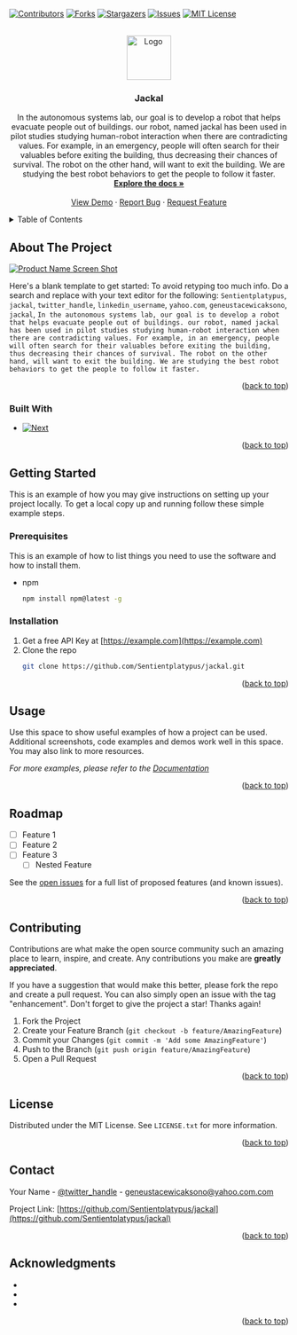 <!-- Improved compatibility of back to top link: See: https://github.com/othneildrew/Best-README-Template/pull/73 -->
<a name="readme-top"></a>
<!--
*** Thanks for checking out the Best-README-Template. If you have a suggestion
*** that would make this better, please fork the repo and create a pull request
*** or simply open an issue with the tag "enhancement".
*** Don't forget to give the project a star!
*** Thanks again! Now go create something AMAZING! :D
-->



<!-- PROJECT SHIELDS -->
<!--
*** I'm using markdown "reference style" links for readability.
*** Reference links are enclosed in brackets [ ] instead of parentheses ( ).
*** See the bottom of this document for the declaration of the reference variables
*** for contributors-url, forks-url, etc. This is an optional, concise syntax you may use.
*** https://www.markdownguide.org/basic-syntax/#reference-style-links
-->
[![Contributors][contributors-shield]][contributors-url]
[![Forks][forks-shield]][forks-url]
[![Stargazers][stars-shield]][stars-url]
[![Issues][issues-shield]][issues-url]
[![MIT License][license-shield]][license-url]


<!-- PROJECT LOGO -->
<br />
<div align="center">
  <a href="https://github.com/Sentientplatypus/jackal">
    <img src="images/logo.png" alt="Logo" width="80" height="80">
  </a>

<h3 align="center">Jackal</h3>

  <p align="center">
    In the autonomous systems lab, our goal is to develop a robot that helps evacuate people out of buildings. our robot, named jackal has been used in pilot studies studying human-robot interaction when there are contradicting values. For example, in an emergency, people will often search for their valuables before exiting the building, thus decreasing their chances of survival. The robot on the other hand, will want to exit the building. We are studying the best robot behaviors to get the people to follow it faster. 
    <br /> 
    <a href="https://github.com/Sentientplatypus/jackal"><strong>Explore the docs »</strong></a>
    <br />
    <br />
    <a href="https://github.com/Sentientplatypus/jackal">View Demo</a>
    ·
    <a href="https://github.com/Sentientplatypus/jackal/issues">Report Bug</a>
    ·
    <a href="https://github.com/Sentientplatypus/jackal/issues">Request Feature</a>
  </p>
</div>



<!-- TABLE OF CONTENTS -->
<details>
  <summary>Table of Contents</summary>
  <ol>
    <li>
      <a href="#about-the-project">About The Project</a>
      <ul>
        <li><a href="#built-with">Built With</a></li>
      </ul>
    </li>
    <li>
      <a href="#getting-started">Getting Started</a>
      <ul>
        <li><a href="#prerequisites">Prerequisites</a></li>
        <li><a href="#installation">Installation</a></li>
      </ul>
    </li>
    <li><a href="#usage">Usage</a></li>
    <li><a href="#roadmap">Roadmap</a></li>
    <li><a href="#contributing">Contributing</a></li>
    <li><a href="#license">License</a></li>
    <li><a href="#contact">Contact</a></li>
    <li><a href="#acknowledgments">Acknowledgments</a></li>
  </ol>
</details>



<!-- ABOUT THE PROJECT -->
## About The Project

[![Product Name Screen Shot][product-screenshot]](https://example.com)

Here's a blank template to get started: To avoid retyping too much info. Do a search and replace with your text editor for the following: `Sentientplatypus`, `jackal`, `twitter_handle`, `linkedin_username`, `yahoo.com`, `geneustacewicaksono`, `jackal`, `In the autonomous systems lab, our goal is to develop a robot that helps evacuate people out of buildings. our robot, named jackal has been used in pilot studies studying human-robot interaction when there are contradicting values. For example, in an emergency, people will often search for their valuables before exiting the building, thus decreasing their chances of survival. The robot on the other hand, will want to exit the building. We are studying the best robot behaviors to get the people to follow it faster. `

<p align="right">(<a href="#readme-top">back to top</a>)</p>



### Built With

* [![Next][python]][python.com]

<p align="right">(<a href="#readme-top">back to top</a>)</p>



<!-- GETTING STARTED -->
## Getting Started

This is an example of how you may give instructions on setting up your project locally.
To get a local copy up and running follow these simple example steps.

### Prerequisites

This is an example of how to list things you need to use the software and how to install them.
* npm
  ```sh
  npm install npm@latest -g
  ```

### Installation

1. Get a free API Key at [https://example.com](https://example.com)
2. Clone the repo
   ```sh
   git clone https://github.com/Sentientplatypus/jackal.git
   ```


<p align="right">(<a href="#readme-top">back to top</a>)</p>



<!-- USAGE EXAMPLES -->
## Usage

Use this space to show useful examples of how a project can be used. Additional screenshots, code examples and demos work well in this space. You may also link to more resources.

_For more examples, please refer to the [Documentation](https://example.com)_

<p align="right">(<a href="#readme-top">back to top</a>)</p>



<!-- ROADMAP -->
## Roadmap

- [ ] Feature 1
- [ ] Feature 2
- [ ] Feature 3
    - [ ] Nested Feature

See the [open issues](https://github.com/Sentientplatypus/jackal/issues) for a full list of proposed features (and known issues).

<p align="right">(<a href="#readme-top">back to top</a>)</p>



<!-- CONTRIBUTING -->
## Contributing

Contributions are what make the open source community such an amazing place to learn, inspire, and create. Any contributions you make are **greatly appreciated**.

If you have a suggestion that would make this better, please fork the repo and create a pull request. You can also simply open an issue with the tag "enhancement".
Don't forget to give the project a star! Thanks again!

1. Fork the Project
2. Create your Feature Branch (`git checkout -b feature/AmazingFeature`)
3. Commit your Changes (`git commit -m 'Add some AmazingFeature'`)
4. Push to the Branch (`git push origin feature/AmazingFeature`)
5. Open a Pull Request

<p align="right">(<a href="#readme-top">back to top</a>)</p>



<!-- LICENSE -->
## License

Distributed under the MIT License. See `LICENSE.txt` for more information.

<p align="right">(<a href="#readme-top">back to top</a>)</p>



<!-- CONTACT -->
## Contact

Your Name - [@twitter_handle](https://twitter.com/twitter_handle) - geneustacewicaksono@yahoo.com.com

Project Link: [https://github.com/Sentientplatypus/jackal](https://github.com/Sentientplatypus/jackal)

<p align="right">(<a href="#readme-top">back to top</a>)</p>



<!-- ACKNOWLEDGMENTS -->
## Acknowledgments

* []()
* []()
* []()

<p align="right">(<a href="#readme-top">back to top</a>)</p>



<!-- MARKDOWN LINKS & IMAGES -->
<!-- https://www.markdownguide.org/basic-syntax/#reference-style-links -->
[contributors-shield]: https://img.shields.io/github/contributors/Sentientplatypus/jackal.svg?style=for-the-badge
[contributors-url]: https://github.com/Sentientplatypus/jackal/graphs/contributors
[forks-shield]: https://img.shields.io/github/forks/Sentientplatypus/jackal.svg?style=for-the-badge
[forks-url]: https://github.com/Sentientplatypus/jackal/network/members
[stars-shield]: https://img.shields.io/github/stars/Sentientplatypus/jackal.svg?style=for-the-badge
[stars-url]: https://github.com/Sentientplatypus/jackal/stargazers
[issues-shield]: https://img.shields.io/github/issues/Sentientplatypus/jackal.svg?style=for-the-badge
[issues-url]: https://github.com/Sentientplatypus/jackal/issues
[license-shield]: https://img.shields.io/github/license/Sentientplatypus/jackal.svg?style=for-the-badge
[license-url]: https://github.com/Sentientplatypus/jackal/blob/master/LICENSE.txt
[linkedin-shield]: https://img.shields.io/badge/-LinkedIn-black.svg?style=for-the-badge&logo=linkedin&colorB=555
[linkedin-url]: https://linkedin.com/in/linkedin_username
[product-screenshot]: images/screenshot.png
[Next.js]: https://img.shields.io/badge/next.js-000000?style=for-the-badge&logo=nextdotjs&logoColor=white
[Next-url]: https://nextjs.org/
[React.js]: https://img.shields.io/badge/React-20232A?style=for-the-badge&logo=react&logoColor=61DAFB
[React-url]: https://reactjs.org/
[Vue.js]: https://img.shields.io/badge/Vue.js-35495E?style=for-the-badge&logo=vuedotjs&logoColor=4FC08D
[Vue-url]: https://vuejs.org/
[Angular.io]: https://img.shields.io/badge/Angular-DD0031?style=for-the-badge&logo=angular&logoColor=white
[Angular-url]: https://angular.io/
[Svelte.dev]: https://img.shields.io/badge/Svelte-4A4A55?style=for-the-badge&logo=svelte&logoColor=FF3E00
[Svelte-url]: https://svelte.dev/
[Laravel.com]: https://img.shields.io/badge/Laravel-FF2D20?style=for-the-badge&logo=laravel&logoColor=white
[Laravel-url]: https://laravel.com
[Bootstrap.com]: https://img.shields.io/badge/Bootstrap-563D7C?style=for-the-badge&logo=bootstrap&logoColor=white
[Bootstrap-url]: https://getbootstrap.com
[JQuery.com]: https://img.shields.io/badge/jQuery-0769AD?style=for-the-badge&logo=jquery&logoColor=white
[JQuery-url]: https://jquery.com 
[python]: https://dev.to/envoy_/150-badges-for-github-pnk
[python.com]: https://python.com
